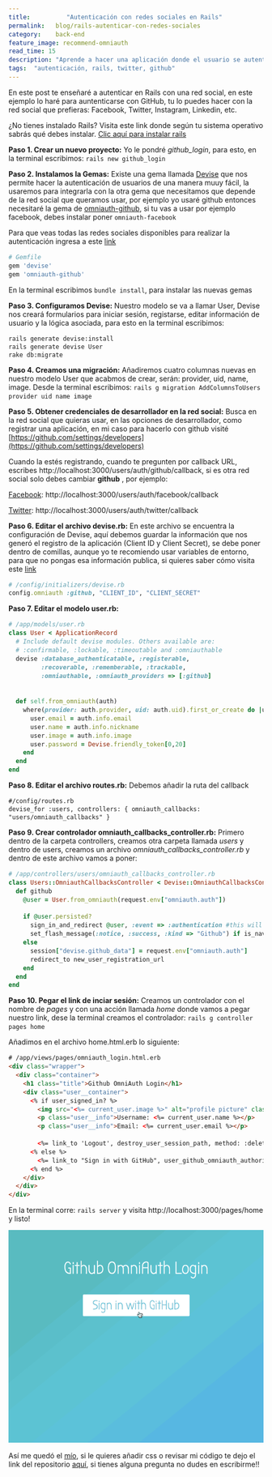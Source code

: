 ```yaml
---
title:  		"Autenticación con redes sociales en Rails"
permalink: 	 blog/rails-autenticar-con-redes-sociales
category:    back-end
feature_image: recommend-omniauth
read_time: 15
description: "Aprende a hacer una aplicación donde el usuario se autentique con su red social favorita: Facebook, Twitter, Github, Instagram"
tags:  "autenticación, rails, twitter, github"
---
```


En este post te enseñaré a autenticar en Rails con una red social, en este ejemplo lo haré para auntenticarse con GitHub, tu lo puedes hacer con la red social que prefieras: Facebook, Twitter, Instagram, Linkedin, etc.

¿No tienes instalado Rails? Visita este link donde según tu sistema operativo sabrás qué debes instalar. [Clic aquí para instalar rails](http://installrails.com/steps/choose_os)

**Paso 1. Crear un nuevo proyecto:** Yo le pondré *github_login*, para esto, en la terminal escribimos: `rails new github_login`

**Paso 2. Instalamos la Gemas:** Existe una gema llamada [Devise](https://github.com/plataformatec/devise/) que nos permite hacer la autenticación de usuarios de una manera muuy fácil, la usaremos para integrarla con la otra gema que necesitamos que depende de la red social que queramos usar, por ejemplo yo usaré github entonces necesitaré la gema de [omniauth-github](https://github.com/intridea/omniauth-github), si tu vas a usar por ejemplo facebook, debes instalar poner `omniauth-facebook`

Para que veas todas las redes sociales disponibles para realizar la autenticación ingresa a este [link](https://github.com/omniauth/omniauth/wiki/List-of-Strategies)

```ruby
# Gemfile
gem 'devise'
gem 'omniauth-github'
```
En la terminal escribimos `bundle install`, para instalar las nuevas gemas

**Paso 3. Configuramos Devise:** Nuestro modelo se va a llamar User, Devise nos creará formularios para iniciar sesión, registarse, editar información de usuario y la lógica asociada, para esto en la terminal escribimos:

```
rails generate devise:install
rails generate devise User
rake db:migrate
```

**Paso 4. Creamos una migración:** Añadiremos cuatro columnas nuevas en nuestro modelo User que acabmos de crear, serán: provider, uid, name, image. Desde la terminal escribimos:
`rails g migration AddColumnsToUsers provider uid name image`

**Paso 5. Obtener credenciales de desarrollador en la red social:**
Busca en la red social que quieras usar, en las opciones de desarrollador, como registrar una aplicación, en mi caso para hacerlo con github visité [https://github.com/settings/developers](https://github.com/settings/developers)

Cuando la estés registrando, cuando te pregunten por callback URL, escribes http://localhost:3000/users/auth/github/callback, si es otra red social solo debes cambiar **github** , por ejemplo:

[Facebook](https://developers.facebook.com/docs/apps/register#): http://localhost:3000/users/auth/facebook/callback

[Twitter](https://apps.twitter.com/): http://localhost:3000/users/auth/twitter/callback

**Paso 6. Editar el archivo devise.rb:** En este archivo se encuentra la configuración de Devise, aquí debemos guardar la información que nos generó el registro de la aplicación (Client ID y Client Secret), se debe poner dentro de comillas, aunque yo te recomiendo usar variables de entorno, para que no pongas esa información publica, si quieres saber cómo visita este [link](https://github.com/laserlemon/figaro)

```ruby
# /config/initializers/devise.rb
config.omniauth :github, "CLIENT_ID", "CLIENT_SECRET"
```

**Paso 7. Editar el modelo user.rb:**
```ruby
# /app/models/user.rb
class User < ApplicationRecord
  # Include default devise modules. Others available are:
  # :confirmable, :lockable, :timeoutable and :omniauthable
  devise :database_authenticatable, :registerable,
         :recoverable, :rememberable, :trackable,
         :omniauthable, :omniauth_providers => [:github]


  def self.from_omniauth(auth)
    where(provider: auth.provider, uid: auth.uid).first_or_create do |user|
      user.email = auth.info.email
      user.name = auth.info.nickname
      user.image = auth.info.image
      user.password = Devise.friendly_token[0,20]
    end
  end
end
```


**Paso 8. Editar el archivo routes.rb:** Debemos añadir la ruta del callback
```
#/config/routes.rb
devise_for :users, controllers: { omniauth_callbacks: "users/omniauth_callbacks" }
```
**Paso 9. Crear controlador omniauth_callbacks_controller.rb:** Primero dentro de la carpeta controllers, creamos otra carpeta llamada *users* y dentro de users, creamos un archivo *omniauth_callbacks_controller.rb* y dentro de este archivo vamos a poner:
```ruby
# /app/controllers/users/omniauth_callbacks_controller.rb
class Users::OmniauthCallbacksController < Devise::OmniauthCallbacksController
  def github
    @user = User.from_omniauth(request.env["omniauth.auth"])

    if @user.persisted?
      sign_in_and_redirect @user, :event => :authentication #this will throw if @user is not activated
      set_flash_message(:notice, :success, :kind => "Github") if is_navigational_format?
    else
      session["devise.github_data"] = request.env["omniauth.auth"]
      redirect_to new_user_registration_url
    end
  end
end
```

**Paso 10. Pegar el link de inciar sesión:** Creamos un controlador con el nombre de *pages* y con una acción llamada *home* donde vamos a pegar nuestro link, dese la terminal creamos el controlador: `rails g controller pages home`

Añadimos en el archivo home.html.erb lo siguiente:
```HTML
# /app/views/pages/omniauth_login.html.erb
<div class="wrapper">
  <div class="container">
    <h1 class="title">Github OmniAuth Login</h1>
    <div class="user__container">
      <% if user_signed_in? %>
        <img src="<%= current_user.image %>" alt="profile picture" class="user__image">
        <p class="user__info">Username: <%= current_user.name %></p>
        <p class="user__info">Email: <%= current_user.email %></p>

        <%= link_to 'Logout', destroy_user_session_path, method: :delete , class: "user__link" %>
      <% else %>
        <%= link_to "Sign in with GitHub", user_github_omniauth_authorize_path, class: "user__link" %>
      <% end %>
    </div>
  </div>
</div>
```

En la terminal corre: `rails server` y visita http://localhost:3000/pages/home y listo!

[![github login devise omniauth anamariasosa](/assets/img/posts/omniauth_login.gif)](http://railstutoriales.herokuapp.com/pages/omniauth_login)

Así me quedó el [mío](http://railstutoriales.herokuapp.com/pages/omniauth_login), si le quieres añadir css o revisar mi código te dejo el link del repositorio  [aquí](https://github.com/anamariasosam/omniauth_rails_example), si tienes alguna pregunta no dudes en escribirme!!
